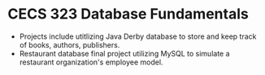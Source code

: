 # CECS 323 Database Fundamentals
- Projects include utitlizing Java Derby database to store and keep track of books, authors, publishers.
- Restaurant database final project utilizing MySQL to simulate a restaurant organization's employee model. 
